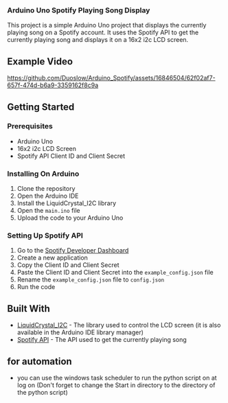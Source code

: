 ### Arduino Uno Spotify Playing Song Display
This project is a simple Arduino Uno project that displays the currently playing song on a Spotify account. It uses the Spotify API to get the currently playing song and displays it on a 16x2 i2c LCD screen.

## Example Video
https://github.com/Duoslow/Arduino_Spotify/assets/16846504/62f02af7-657f-474d-b6a9-3359162f8c9a

## Getting Started
### Prerequisites
* Arduino Uno
* 16x2 i2c LCD Screen
* Spotify API Client ID and Client Secret
  
### Installing On Arduino
1. Clone the repository
2. Open the Arduino IDE
3. Install the LiquidCrystal_I2C library
5. Open the `main.ino` file
7. Upload the code to your Arduino Uno

### Setting Up Spotify API
1. Go to the [Spotify Developer Dashboard](https://developer.spotify.com/dashboard/applications)
2. Create a new application
3. Copy the Client ID and Client Secret
4. Paste the Client ID and Client Secret into the `example_config.json` file
5. Rename the `example_config.json` file to `config.json`
6. Run the code

## Built With
* [LiquidCrystal_I2C](https://github.com/fdebrabander/Arduino-LiquidCrystal-I2C-library) - The library used to control the LCD screen (it is also available in the Arduino IDE library manager)
* [Spotify API](https://developer.spotify.com/documentation/web-api) - The API used to get the currently playing song

## for automation
* you can use the windows task scheduler to run the python script on at log on (Don't forget to change the Start in directory to the directory of the python script)


